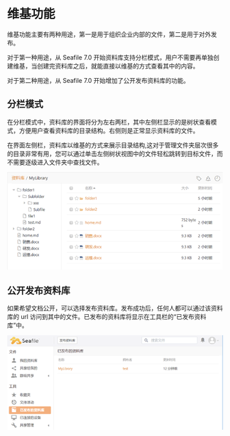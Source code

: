 # 维基功能

维基功能主要有两种用途，第一是用于组织企业内部的文件，第二是用于对外发布。

对于第一种用途，从 Seafile 7.0 开始资料库支持分栏模式，用户不需要再单独创建维基，当创建完资料库之后，就能直接以维基的方式查看其中的内容。

对于第二种用途，从 Seafile 7.0 开始增加了公开发布资料库的功能。

## 分栏模式

在分栏模式中，资料库的界面将分为左右两栏，其中左侧栏显示的是树状查看模式，方便用户查看资料库的目录结构。右侧则是正常显示资料库的文件。

在界面左侧栏，资料库以维基的方式来展示目录结构,这对于管理文件夹层次很多的目录非常有用，您可以通过单击左侧树状视图中的文件轻松跳转到目标文件，而不需要逐级进入文件夹中查找文件。

![](./imgs/tree_views.png)


## 公开发布资料库

如果希望文档公开，可以选择发布资料库。发布成功后，任何人都可以通过该资料库的 url 访问到其中的文件。已发布的资料库将显示在工具栏的“已发布资料库”中。

![](./imgs/published_repos.png)
